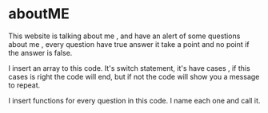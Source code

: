 # aboutME

This website is talking about me , and have an alert of some questions about me , every question have true answer it take a point and no point if the answer is false.

I insert an array to this code. It's switch statement, it's have cases , if this cases is right the code will end, but if not the code will show you a message to repeat.

I insert functions for every question in this code. I name each one and call it.